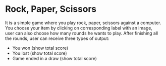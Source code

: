 # Rock, Paper, Scissors

It is a simple game where you play rock, paper, scissors against a computer. You choose your item by clicking on corresponding label with an image, user can also choose how many rounds he wants to play. After finishing all the rounds, user can receive three types of output:
- You won (show total score)
- You lost (show total score)
- Game ended in a draw (show total score)
